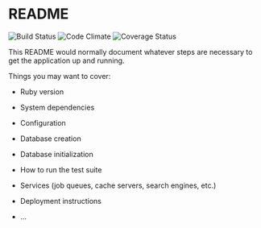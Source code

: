 # README

![Build Status](https://codeship.com/projects/84754160-bf10-0134-0a5c-7a625a3fabd4/status?branch=master)
![Code Climate](https://codeclimate.com/github/suzicurran/monsters-dot-com.png)
![Coverage Status](https://coveralls.io/repos/suzicurran/monsters-dot-com/badge.png)


This README would normally document whatever steps are necessary to get the
application up and running.

Things you may want to cover:

* Ruby version

* System dependencies

* Configuration

* Database creation

* Database initialization

* How to run the test suite

* Services (job queues, cache servers, search engines, etc.)

* Deployment instructions

* ...
